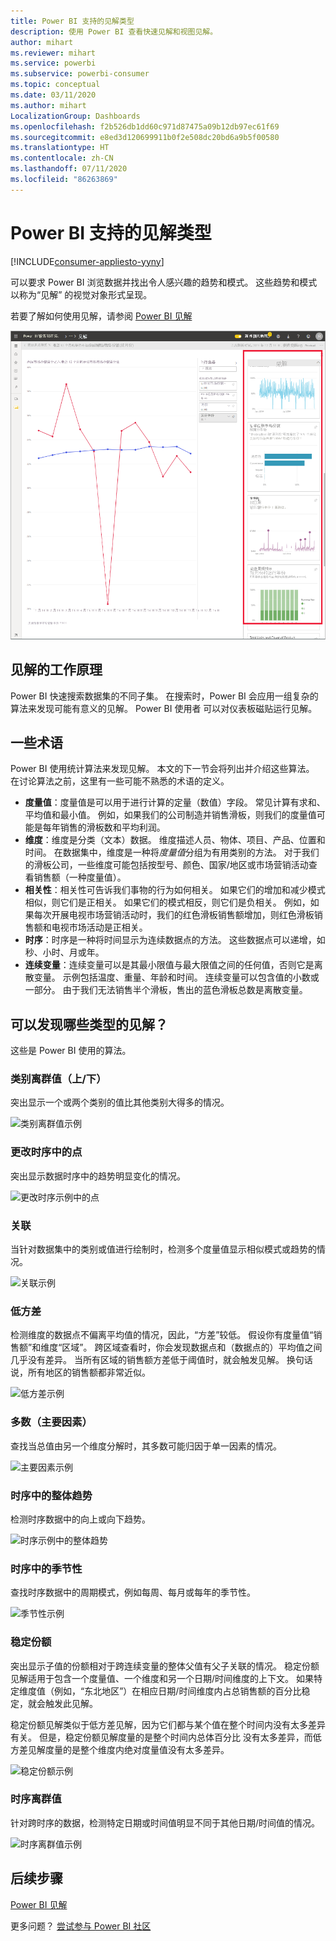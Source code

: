 ```yaml
---
title: Power BI 支持的见解类型
description: 使用 Power BI 查看快速见解和视图见解。
author: mihart
ms.reviewer: mihart
ms.service: powerbi
ms.subservice: powerbi-consumer
ms.topic: conceptual
ms.date: 03/11/2020
ms.author: mihart
LocalizationGroup: Dashboards
ms.openlocfilehash: f2b526db1dd60c971d87475a09b12db97ec61f69
ms.sourcegitcommit: e8ed3d120699911b0f2e508dc20bd6a9b5f00580
ms.translationtype: HT
ms.contentlocale: zh-CN
ms.lasthandoff: 07/11/2020
ms.locfileid: "86263869"
---
```

# <a name="types-of-insights-supported-by-power-bi"></a>Power BI 支持的见解类型

[!INCLUDE[consumer-appliesto-yyny](../includes/consumer-appliesto-yyny.md)]

可以要求 Power BI 浏览数据并找出令人感兴趣的趋势和模式。 这些趋势和模式以称为“见解”  的视觉对象形式呈现。 

若要了解如何使用见解，请参阅 [Power BI 见解](end-user-insights.md)

![一组见解](media/end-user-insight-types/power-bi-insight.png)

## <a name="how-does-insights-work"></a>见解的工作原理
Power BI 快速搜索数据集的不同子集。 在搜索时，Power BI 会应用一组复杂的算法来发现可能有意义的见解。 Power BI 使用者  可以对仪表板磁贴运行见解。

## <a name="some-terminology"></a>一些术语
Power BI 使用统计算法来发现见解。 本文的下一节会将列出并介绍这些算法。 在讨论算法之前，这里有一些可能不熟悉的术语的定义。 

* **度量值**：度量值是可以用于进行计算的定量（数值）字段。 常见计算有求和、平均值和最小值。 例如，如果我们的公司制造并销售滑板，则我们的度量值可能是每年销售的滑板数和平均利润。  
* **维度**：维度是分类（文本）数据。 维度描述人员、物体、项目、产品、位置和时间。 在数据集中，维度是一种将*度量值*分组为有用类别的方法。 对于我们的滑板公司，一些维度可能包括按型号、颜色、国家/地区或市场营销活动查看销售额（一种度量值）。   
* **相关性**：相关性可告诉我们事物的行为如何相关。  如果它们的增加和减少模式相似，则它们是正相关。 如果它们的模式相反，则它们是负相关。 例如，如果每次开展电视市场营销活动时，我们的红色滑板销售额增加，则红色滑板销售额和电视市场活动是正相关。
* **时序**：时序是一种将时间显示为连续数据点的方法。 这些数据点可以递增，如秒、小时、月或年。  
* **连续变量**：连续变量可以是其最小限值与最大限值之间的任何值，否则它是离散变量。 示例包括温度、重量、年龄和时间。 连续变量可以包含值的小数或一部分。 由于我们无法销售半个滑板，售出的蓝色滑板总数是离散变量。  

## <a name="what-types-of-insights-can-you-find"></a>可以发现哪些类型的见解？
这些是 Power BI 使用的算法。 

### <a name="category-outliers-topbottom"></a>类别离群值（上/下）
突出显示一个或两个类别的值比其他类别大得多的情况。  

![类别离群值示例](./media/end-user-insight-types/pbi-auto-insight-types-category-outliers.png)

### <a name="change-points-in-a-time-series"></a>更改时序中的点
突出显示数据时序中的趋势明显变化的情况。

![更改时序示例中的点](./media/end-user-insight-types/pbi-auto-insight-types-changepoint.png)

### <a name="correlation"></a>关联
当针对数据集中的类别或值进行绘制时，检测多个度量值显示相似模式或趋势的情况。

![关联示例](./media/end-user-insight-types/pbi-auto-insight-types-correlation.png)

### <a name="low-variance"></a>低方差
检测维度的数据点不偏离平均值的情况，因此，“方差”较低。 假设你有度量值“销售额”和维度“区域”。 跨区域查看时，你会发现数据点和（数据点的）平均值之间几乎没有差异。 当所有区域的销售额方差低于阈值时，就会触发见解。 换句话说，所有地区的销售额都非常近似。

![低方差示例](./media/end-user-insight-types/power-bi-low-variance.png)

### <a name="majority-major-factors"></a>多数（主要因素）
查找当总值由另一个维度分解时，其多数可能归因于单一因素的情况。  

![主要因素示例](./media/end-user-insight-types/pbi-auto-insight-types-majority.png)

### <a name="overall-trends-in-time-series"></a>时序中的整体趋势
检测时序数据中的向上或向下趋势。

![时序示例中的整体趋势](./media/end-user-insight-types/pbi-auto-insight-types-trend.png)

### <a name="seasonality-in-time-series"></a>时序中的季节性
查找时序数据中的周期模式，例如每周、每月或每年的季节性。

![季节性示例](./media/end-user-insight-types/pbi-auto-insight-types-seasonality-new.png)

### <a name="steady-share"></a>稳定份额
突出显示子值的份额相对于跨连续变量的整体父值有父子关联的情况。 稳定份额见解适用于包含一个度量值、一个维度和另一个日期/时间维度的上下文。 如果特定维度值（例如，“东北地区”）在相应日期/时间维度内占总销售额的百分比稳定，就会触发此见解。

稳定份额见解类似于低方差见解，因为它们都与某个值在整个时间内没有太多差异有关。 但是，稳定份额见解度量的是整个时间内总体百分比  没有太多差异，而低方差见解度量的是整个维度内绝对度量值没有太多差异。

![稳定份额示例](./media/end-user-insight-types/pbi-auto-insight-types-steadyshare.png)

### <a name="time-series-outliers"></a>时序离群值
针对跨时序的数据，检测特定日期或时间值明显不同于其他日期/时间值的情况。

![时序离群值示例](./media/end-user-insight-types/pbi-auto-insight-types-time-series-outliers.png)

## <a name="next-steps"></a>后续步骤
[Power BI 见解](end-user-insights.md)

更多问题？ [尝试参与 Power BI 社区](https://community.powerbi.com/)

